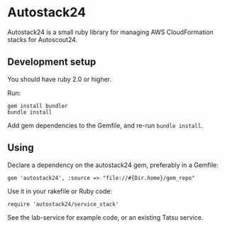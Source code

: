 # Autostack24

Autostack24 is a small ruby library for managing AWS CloudFormation stacks for Autoscout24.

## Development setup

You should have ruby 2.0 or higher.

Run:

    gem install bundler
    bundle install

Add gem dependencies to the Gemfile, and re-run `bundle install`.


## Using

Declare a dependency on the autostack24 gem, preferably in a Gemfile:

    gem 'autostack24', :source => "file://#{Dir.home}/gem_repo"

Use it in your rakefile or Ruby code:

    require 'autostack24/service_stack'

See the lab-service for example code, or an existing Tatsu service.

